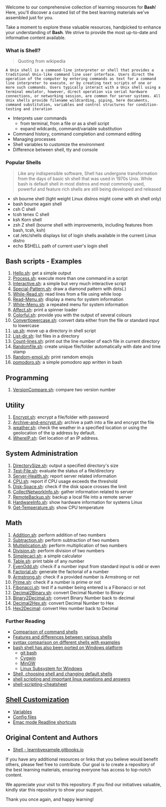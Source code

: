 Welcome to our comprehensive collection of learning resources for **Bash**! Here, you'll discover a curated list of the best learning materials we've assembled just for you.

Take a moment to explore these valuable resources, handpicked to enhance your understanding of **Bash**. We strive to provide the most up-to-date and informative content available.

### What is Shell?

> Quoting from wikipedia

    A Unix shell is a command-line interpreter or shell that provides a traditional Unix-like command line user interface. Users direct the operation of the computer by entering commands as text for a command line interpreter to execute, or by creating text scripts of one or more such commands. Users typically interact with a Unix shell using a terminal emulator, however, direct operation via serial hardware connections, or networking session, are common for server systems. All Unix shells provide filename wildcarding, piping, here documents, command substitution, variables and control structures for condition-testing and iteration

- Interprets user commands
    - from terminal, from a file or as a shell script
    - expand wildcards, command/variable substitution
- Command history, command completion and command editing
- Managing processes
- Shell variables to customize the environment
- Difference between shell, tty and console


### Popular Shells

> Like any indispensible software, Shell has undergone transformation from the days of basic sh shell that was used in 1970s Unix. While bash is default shell in most distros and most commonly used, powerful and feature rich shells are still being developed and released

- sh bourne shell (light weight Linux distros might come with sh shell only)
- bash bourne again shell
- csh C shell
- tcsh tenex C shell
- ksh Korn shell
- zsh Z shell (bourne shell with improvements, including features from bash, tcsh, ksh)
- cat /etc/shells displays list of login shells available in the current Linux distro
- echo $SHELL path of current user's login shell

## Bash scripts - Examples

1. [Hello.sh](scripts/hello-world.sh): get a simple output
2. [Process.sh](scripts/process.sh): execute more than one command in a script
3. [Interactive.sh](scripts/interactive.sh): a simple but very much interactive script
4. [Special-Pattern.sh](scripts/special-pattern.sh): draw a diamond pattern with dots(.)
5. [While-Read.sh](scripts/while-read.sh): read lines from a file using while loop
6. [Read-Menu.sh](scripts/read-menu.sh): display a menu for system information
7. [While-Menu.sh](scripts/while-menu.sh): a repeated menu for system information
8. [Affect.sh](scripts/affect.sh): print a spinner loader
9. [Colorful.sh](scripts/color.sh): provide you with the output of several colours
10. [Convertlowercase.sh](scripts/convertlowercase.sh): convert data either from the file or standard input to lowercase
11. [up.sh](scripts/up.sh): move up a directory in shell script
12. [List-dir.sh](scripts/list-dir.sh): list files in a directory
13. [Count-lines.sh](scripts/count-lines.sh): print out the line number of each file in current directory
14. [Randomfile.sh](scripts/randomfile.sh): create unique file/folder automatically with date and time stamp
15. [Random-emoji.sh](scripts/random-emoji.sh): print ramdom emojis
16. [pomodoro.sh](scripts/pomodoro.sh): a simple pomodoro app written in bash

## Programming

1. [VersionCompare.sh](scripts/versioncompare.sh): compare two version number

## Utility

1. [Encrypt.sh](scripts/encrypt.sh): encrypt a file/folder with password
2. [Archive-and-encrypt.sh](scripts/archive-and-encrypt.sh): archive a path into a file and encrypt the file
3. [weather.sh](scripts/weather.sh): check the weather in a specified location or using the geolocation of the ip address by default.
4. [WhereIP.sh](scripts/whereIP.sh): Get location of an IP address. 

## System Administration

1. [DirectorySize.sh](scripts/directorysize.sh): output a specified directory's size
2. [Test-File.sh](scripts/test-file.sh): evaluate the status of a file/directory
3. [Server-Health.sh](scripts/server-health.sh): report server related information
4. [CPU.sh](scripts/cpu.sh): report if CPU usage exceeds the threshold
5. [Disk-Space.sh](scripts/disk-space.sh): check if the disk space crosses the limit
6. [CollectNetworkInfo.sh](scripts/collectnetworkinfo.sh): gather information related to server
7. [RemoteBackup.sh](scripts/remotebackup.sh): backup a local file into a remote server
8. [HardwareInfo.sh](scripts/hardware_machine.sh): show hardware information for systems Linux 
9. [Get-Temperature.sh](scripts/get-temperature.sh): show CPU temperature

## Math

1. [Addition.sh](scripts/addition.sh): perform addition of two numbers
2. [Subtraction.sh](scripts/subtraction.sh): perform subtraction of two numbers
3. [Multiplication.sh](scripts/multiplication.sh): perform multiplication of two numbers
4. [Division.sh](scripts/division.sh): perform division of two numbers
5. [Simplecacl.sh](scripts/simplecalc.sh): a simple calculator
6. [Table.sh](scripts/table.sh): print table of any number
7. [EvenOdd.sh](scripts/evenodd.sh): check if a number input from standard input is odd or even
8. [Factorial.sh](scripts/factorial.sh): generate the factorial of a number
9. [Armstrong.sh](scripts/armstrong.sh): check if a provided number is Armstrong or not
10. [Prime.sh](scripts/prime.sh): check if a number is prime or not
11. [Fibonacci.sh](scripts/fibonacci.sh): test if a number being entered is a Fibonacci or not
12. [Decimal2Binary.sh](scripts/decimal2binary.sh): convert Decimal Number to Binary
13. [Binary2Decimal.sh](scripts/binary2decimal.sh): convert Binary Number back to decimal
14. [Decimal2Hex.sh](scripts/dec2hex.sh): convert Decimal Number to Hex
15. [Hex2Decimal](scripts/hextodec.sh): convert Hex number back to Decimal

### Further Reading

- [Comparison of command shells](https://en.wikipedia.org/wiki/Comparison_of_command_shells)
- [Features and differences between various shells](http://www.faqs.org/faqs/unix-faq/shell/shell-differences/)
- [syntax comparison on different shells with examples](http://hyperpolyglot.org/unix-shells)
- [bash shell has also been ported on Windows platform]()
    - [git bash](https://git-for-windows.github.io/)
    - [Cygwin](https://www.cygwin.com/)
    - [MinGW](http://www.mingw.org/)
    - [Linux Subsystem for Windows](http://www.howtogeek.com/249966/how-to-install-and-use-the-linux-bash-shell-on-windows-10/)
- [Shell, choosing shell and changing default shells](https://wiki.ubuntu.com/ChangingShells)
- [shell scripting and important linux questions and answers](https://ashwikatech.blogspot.com/2021/12/shell-scripting.html?m=1)
- [shell-scripting-cheatsheet](./shell-scripting-cheatsheet.md)

 
## [Shell Customization](https://learnbyexample.gitbooks.io/linux-command-line/content/Shell_Customization.html)

- [Variables](https://learnbyexample.gitbooks.io/linux-command-line/content/Shell_Customization.html#variables)
- [Config files](https://learnbyexample.gitbooks.io/linux-command-line/content/Shell_Customization.html#config-files)
- [Emac mode Readline shortcuts](https://learnbyexample.gitbooks.io/linux-command-line/content/Shell_Customization.html#emac-mode-readline-shortcuts)

## Original Content and Authors

- [Shell - learnbyexample.gitbooks.io](https://learnbyexample.gitbooks.io/linux-command-line/content/Shell.html)

If you have any additional resources or links that you believe would benefit others, please feel free to contribute. Our goal is to create a repository of the best learning materials, ensuring everyone has access to top-notch content.

We appreciate your visit to this repository. If you find our initiatives valuable, kindly star this repository to show your support.

Thank you once again, and happy learning!